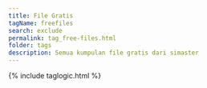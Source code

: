 ```yaml
---
title: File Gratis
tagName: freefiles
search: exclude
permalink: tag_free-files.html
folder: tags
description: Semua kumpulan file gratis dari simaster
---
```

{% include taglogic.html %}
